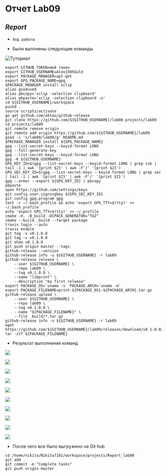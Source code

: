 #           **Отчет Lab09**
##                *Report*
- `Ход работы`

- Были выплнены следующие команды

![Туториал](https://github.com/Nikita7181/lab09)

```
export GITHUB_TOKEN=мой токен
export GITHUB_USERNAME=Alex1505Gold
export PACKAGE_MANAGER=apt-get
export GPG_PACKAGE_NAME=gpg
$PACKAGE_MANAGER install xclip
alias gsed=sed
alias pbcopy='xclip -selection clipboard'
alias pbpaste='xclip -selection clipboard -o'
cd ${GITHUB_USERNAME}/workspace
pushd .
source scripts/activate
go get github.com/aktau/github-release
git clone https://github.com/${GITHUB_USERNAME}/lab08 projects/lab09
cd projects/lab09
git remote remove origin
git remote add origin https://github.com/${GITHUB_USERNAME}/lab09
gsed -i 's/lab08/lab09/g' README.md
$PACKAGE_MANAGER install ${GPG_PACKAGE_NAME}
gpg --list-secret-keys --keyid-format LONG
gpg --full-generate-key
gpg --list-secret-keys --keyid-format LONG
gpg -K ${GITHUB_USERNAME}
GPG_KEY_ID=$(gpg --list-secret-keys --keyid-format LONG | grep ssb | tail -1 | awk '{print $2}' | awk -F'/' '{print $2}')
GPG_SEC_KEY_ID=$(gpg --list-secret-keys --keyid-format LONG | grep sec | tail -1 | awk '{print $2}' | awk -F'/' '{print $2}')
gpg --armor --export ${GPG_KEY_ID} | pbcopy
pbpaste
open https://github.com/settings/keys
git config user.signingkey ${GPG_SEC_KEY_ID}
git config gpg.program gpg
test -r ~/.bash_profile && echo 'export GPG_TTY=$(tty)' >> ~/.bash_profile
echo 'export GPG_TTY=$(tty)' >> ~/.profile
cmake -H. -B_build -DCPACK_GENERATOR="TGZ"
cmake --build _build --target package
travis login --auto
travis enable
git tag -s v0.1.0.0
git tag -v v0.1.0.0
git show v0.1.0.0
git push origin master --tags
github-release --version
github-release info -u ${GITHUB_USERNAME} -r lab09
github-release release \
    --user ${GITHUB_USERNAME} \
    --repo lab09 \
    --tag v0.1.0.0 \
    --name "libprint" \
    --description "my first release"
export PACKAGE_OS=`uname -s` PACKAGE_ARCH=`uname -m` 
export PACKAGE_FILENAME=print-${PACKAGE_OS}-${PACKAGE_ARCH}.tar.gz
github-release upload \
    --user ${GITHUB_USERNAME} \
    --repo lab09 \
    --tag v0.1.0.0 \
    --name "${PACKAGE_FILENAME}" \
    --file _build/*.tar.gz
github-release info -u ${GITHUB_USERNAME} -r lab09
wget https://github.com/${GITHUB_USERNAME}/lab09/releases/download/v0.1.0.0/${PACKAGE_FILENAME}
tar -ztf ${PACKAGE_FILENAME}
```

- Результат выполнения команд
  
![](https://raw.githubusercontent.com/Nikita7181/Report_lab09/master/Screenshots/1.png)

![](https://github.com/Nikita7181/Report_lab09/blob/master/Screenshots/2.png?raw=true)

![](https://github.com/Nikita7181/Report_lab09/blob/master/Screenshots/3.png?raw=true)

![](https://github.com/Nikita7181/Report_lab09/blob/master/Screenshots/4.png?raw=true)

![](https://github.com/Nikita7181/Report_lab09/blob/master/Screenshots/5.png?raw=true)

![](https://github.com/Nikita7181/Report_lab09/blob/master/Screenshots/6.png?raw=true)

![](https://github.com/Nikita7181/Report_lab09/blob/master/Screenshots/7.png?raw=true)

![](https://github.com/Nikita7181/Report_lab09/blob/master/Screenshots/8.png?raw=true)

![](https://github.com/Nikita7181/Report_lab09/blob/master/Screenshots/9.png?raw=true)

![](https://github.com/Nikita7181/Report_lab09/blob/master/Screenshots/10.png?raw=true)

- После чего все было выгружено на Git hub

```
cd /home/nikita/Nikita7181/workspace/projects/Report_lab09
git add .
git commit -m "Complete tasks"
git push origin master
```
